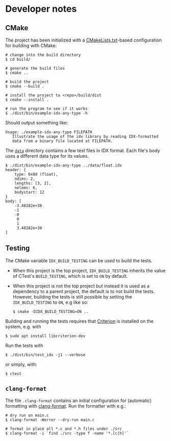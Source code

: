 # Developer notes

## CMake

The project has been initialized with a [CMakeLists.txt](CMakeLists.txt)-based
configuration for building with CMake:

```console
# change into the build directory
$ cd build/

# generate the build files
$ cmake ..

# build the project
$ cmake --build .

# install the project to <repo>/build/dist
$ cmake --install .

# run the program to see if it works
$ ./dist/bin/example-idx-any-type -h
```

Should output something like:

```console
Usage: ./example-idx-any-type FILEPATH
   Illustrate the usage of the idx library by reading IDX-formatted
   data from a binary file located at FILEPATH.
```

The [`data`](data) directory contains a few test files in IDX format. Each file's body uses a
different data type for its values.

```console
$ ./dist/bin/example-idx-any-type ../data/float.idx
header: {
    type: 0x0d (float),
    ndims: 2,
    lengths: [3, 2],
    nelems: 6,
    bodystart: 12
}
body: [
    -3.40282e+38
    -1
    -0
     0
     1
     3.40282e+38
]
```

## Testing

The CMake variable `IDX_BUILD_TESTING` can be used to build the tests.

- When this project is the top project, `IDX_BUILD_TESTING` inherits the value of
  CTest's `BUILD_TESTING`, which is set to `ON` by default.
- When this project is not the top project but instead it is used as a dependency to a parent
  project, the default is to not build the tests. However, building the tests is still possible by
  setting the `IDX_BUILD_TESTING` to `ON`, e.g like so:

    ```console
    $ cmake -DIDX_BUILD_TESTING=ON ..
    ```

Building and running the tests requires that [Criterion](https://github.com/Snaipe/Criterion) is
installed on the system, e.g. with

```console
$ sudo apt install libcriterion-dev
```

Run the tests with

```console
$ ./dist/bin/test_idx -j1 --verbose
```

 or simply, with:

```console
$ ctest
```

## `clang-format`

The file `.clang-format` contains an initial configuration for (automatic) formatting with [clang-format](https://clang.llvm.org/docs/ClangFormat.html). Run the formatter with e.g.:

```console
# dry run on main.c
$ clang-format -Werror --dry-run main.c

# format in place all *.c and *.h files under ./src
$ clang-format -i `find ./src -type f -name '*.[c|h]'`
```
